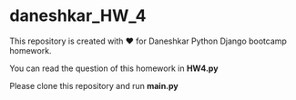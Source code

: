 # daneshkar_HW_4
This repository is created with ❤️ for Daneshkar Python Django bootcamp homework.  
  
You can read the question of this homework in **HW4.py**  
  
Please clone this repository and run **main.py**
